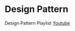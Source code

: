 Design Pattern
===

Design Pattern Playlist [Youtube](https://www.youtube.com/playlist?list=PLJDedZCB3DvD_o1eToWrJVIlVFpQAGlNl)